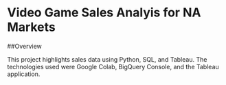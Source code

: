 # Video Game Sales Analyis for NA Markets

##Overview

This project highlights sales data using Python, SQL, and Tableau. The technologies used were Google Colab, BigQuery Console, and the Tableau application. 
